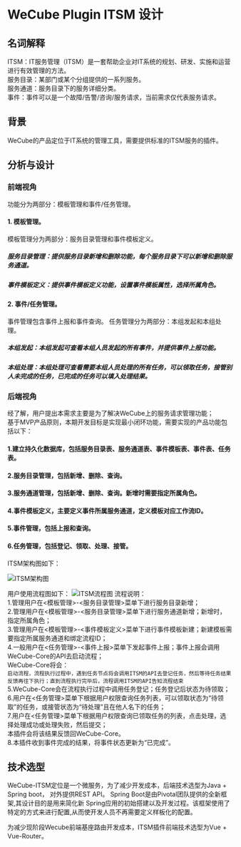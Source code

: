 # WeCube Plugin ITSM 设计

## 名词解释
 ITSM：IT服务管理（ITSM）是一套帮助企业对IT系统的规划、研发、实施和运营进行有效管理的方法。<br>
 服务目录：某部门或某个分组提供的一系列服务。<br>
 服务通道：服务目录下的服务详细分类。<br>
 事件：事件可以是一个故障/告警/咨询/服务请求，当前需求仅代表服务请求。<br>
## 背景
WeCube的产品定位于IT系统的管理工具，需要提供标准的ITSM服务的插件。<br>
## 分析与设计

### 前端视角
功能分为两部分：模板管理和事件/任务管理。<br>
#### 1. 模板管理。
模板管理分为两部分：服务目录管理和事件模板定义。
##### 服务目录管理：提供服务目录新增和删除功能，每个服务目录下可以新增和删除服务通道。
##### 事件模板定义：提供事件模板定义功能，设置事件模板属性，选择所属角色。

#### 2. 事件/任务管理。
事件管理包含事件上报和事件查询。
任务管理分为两部分：本组发起和本组处理。
##### 本组发起：本组发起可查看本组人员发起的所有事件，并提供事件上报功能。
##### 本组处理：本组处理可查看需要本组人员处理的所有任务，可以领取任务，接管别人未完成的任务，已完成的任务可以填入处理结果。

### 后端视角
经了解，用户提出本需求主要是为了解决WeCube上的服务请求管理功能；<br>
基于MVP产品原则，本期开发目标是实现最小闭环功能，需要实现的产品功能包括以下：<br>
#### 1.建立持久化数据库，包括服务目录表、服务通道表、事件模板表、事件表、任务表。<br>
#### 2.服务目录管理，包括新增、删除、查询。<br>
#### 3.服务通道管理，包括新增、删除、查询。新增时需要指定所属角色。<br>
#### 4.事件模板定义，主要定义事件所属服务通道，定义模板对应工作流ID。<br>
#### 5.事件管理，包括上报和查询。<br>
#### 6.任务管理，包括登记、领取、处理、接管。<br>

ITSM架构图如下：

![ITSM架构图](https://github.com/WeBankPartners/wecube-plugin-itsm/blob/master/wecube-plugin-itsm-wiki/images/ITSM%E6%9E%B6%E6%9E%84%E5%9B%BE.jpg)

用户使用流程图如下：
![ITSM流程图](https://github.com/WeBankPartners/wecube-plugin-itsm/blob/master/wecube-plugin-itsm-wiki/images/%E6%B5%81%E7%A8%8B%E5%9B%BE.jpg)
流程说明：<br>
1.管理用户在<模板管理>-<服务目录管理>菜单下进行服务目录新增；<br>
2.管理用户在<模板管理>-<服务目录管理>菜单下进行服务通道新增；新增时，指定所属角色；<br>
3.管理用户在<模板管理>-<事件模板定义>菜单下进行事件模板新建；新建模板需要指定所属服务通道和绑定流程ID；<br>
4.一般用户在<任务管理>-<事件上报>菜单下发起事件上报；事件上报会调用WeCube-Core的API去启动流程；<br>
  WeCube-Core将会：<br>
  `启动流程，流程执行过程中，遇到任务节点将会调用ITSM的API去登记任务，然后等待任务结果反馈再往下执行；直到流程执行完毕后，流程调用ITSM的API告知流程结束`<br>
5.WeCube-Core会在流程执行过程中调用任务登记；任务登记后状态为待领取；<br>
6.用户在<任务管理>菜单下根据用户权限查询任务列表，可以领取状态为“待领取”的任务，或接管状态为“待处理”且在他人名下的任务；<br>
7.用户在<任务管理>菜单下根据用户权限查询已领取任务的列表，点击处理，选择处理成功或处理失败，然后提交；<br>
  本插件会将该结果反馈回WeCube-Core。<br>
8.本插件收到事件完成的结果，将事件状态更新为“已完成”。<br>

## 技术选型
WeCube-ITSM定位是一个微服务，为了减少开发成本，后端技术选型为Java + Spring boot， 对外提供REST API。
Spring Boot是由Pivotal团队提供的全新框架,其设计目的是用来简化新 Spring应用的初始搭建以及开发过程。该框架使用了特定的方式来进行配置,从而使开发人员不再需要定义样板化的配置。

为减少现阶段Wecube前端基座路由开发成本，ITSM插件前端技术选型为Vue + Vue-Router。
